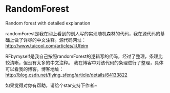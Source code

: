 # RandomForest
Random forest with detailed explanation

randomForest是我在网上看到的别人写的实现随机森林的代码，我在源代码的基础上做了详尽的中文注释。源代码网址：http://www.tuicool.com/articles/iiUfeim

RFbymyself是我自己按照randomForest的逻辑写的代码，经过了整理，条理比较清晰，但没有太多的中文注释。 我在博客中对该代码的条理进行了整理，具体可以看我的博客。博客地址：http://blog.csdn.net/flying_sfeng/article/details/64133822

如果觉得对你有帮助，请给个star支持下作者~
